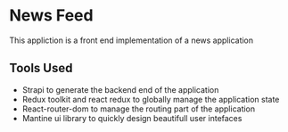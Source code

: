 # News Feed 
This appliction is a front end implementation of a news application

## Tools Used
 - Strapi to generate the backend end of the application
 - Redux toolkit and react redux to globally manage the application state
 - React-router-dom to manage the routing part of the application
 - Mantine ui library to quickly design beautifull user intefaces
